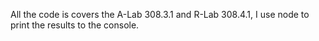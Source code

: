 All the code is covers the A-Lab 308.3.1 and R-Lab 308.4.1, I use node to print the results to the console.
